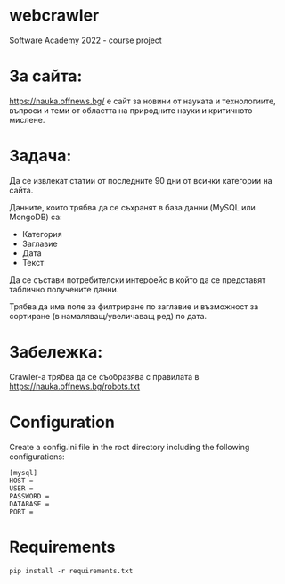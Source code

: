 # webcrawler
Software Academy 2022 - course project

# За сайта:
https://nauka.offnews.bg/ е сайт за новини от науката и технологиите, въпроси и теми от областта на природните науки и критичното мислене. 

# Задача:
Да се извлекат статии от последните 90 дни от всички категории на сайта.

Данните, които трябва да се съхранят в база данни (MySQL или MongoDB) са:
- Категория
- Заглавие
- Дата
- Текст

Да се състави потребителски интерфейс в който да се представят таблично получените данни.

Трябва да има поле за филтриране по заглавие и възможност за сортиране (в намаляващ/увеличаващ ред) по дата.

# Забележка:
Crawler-а трябва да се съобразява с правилата в https://nauka.offnews.bg/robots.txt

# Configuration
Create a config.ini file in the root directory including the following configurations:

    [mysql]
    HOST = 
    USER = 
    PASSWORD = 
    DATABASE =
    PORT = 

# Requirements
    pip install -r requirements.txt
